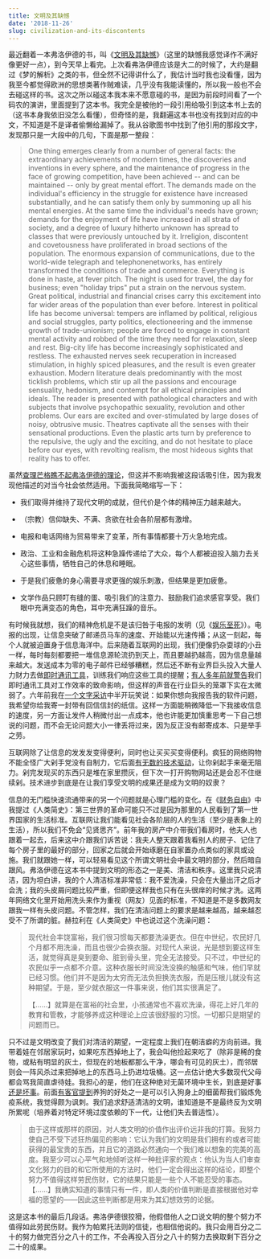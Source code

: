 ```yaml
---
title: 文明及其缺憾
date: '2018-11-26'
slug: civilization-and-its-discontents
---
```


最近翻着一本弗洛伊德的书，叫《[文明及其缺憾](https://en.wikipedia.org/wiki/Civilization_and_Its_Discontents)》（这里的缺憾我感觉译作不满好像更好一点），到今天早上看完。上次看弗洛伊德应该是大二的时候了，大约是翻过《梦的解析》之类的书，但全然不记得讲什么了，我估计当时我也没看懂，因为我至今都觉得欧洲的思想类著作贼难读，几乎没有我能读懂的，所以我一般也不会去碰这样的书。这次之所以碰这本我本来不愿意碰的书，是因为前段时间看了一个码农的演讲，里面提到了这本书。我完全是被他的一段引用给吸引到这本书上去的（这书本身我依旧没怎么看懂），但奇怪的是，我翻遍这本书也没有找到对应的中文，不知道是不是译者偷懒给漏掉了。我从谷歌图书中找到了他引用的那段文字，发现那只是一大段中的几句，下面是那一整段：

> One thing emerges clearly from a number of general facts: the extraordinary achievements of modern times, the discoveries and inventions in every sphere, and the maintenance of progress in the face of growing competition, have been achieved -- and can be maintained -- only by great mental effort. The demands made on the individual's efficiency in the struggle for existence have increased substantially, and he can satisfy them only by summoning up all his mental energies. At the same time the individual's needs have grown; demands for the enjoyment of life have increased in all strata of society, and a degree of luxury hitherto unknown has spread to classes that were previously untouched by it. Irreligion, discontent and covetousness have proliferated in broad sections of the population. The enormous expansion of communications, due to the world-wide telegraph and telephonenetworks, has entirely transformed the conditions of trade and commerce. Everything is done in haste, at fever pitch. The night is used for travel, the day for business; even "holiday trips" put a strain on the nervous system. Great political, industrial and financial crises carry this excitement into far wider areas of the population than ever before. Interest in political life has become universal: tempers are inflamed by political, religious and social struggles, party politics, electioneering and the immense growth of trade-unionism; people are forced to engage in constant mental activity and robbed of the time they need for relaxation, sleep and rest. Big-city life has become increasingly sophisticated and restless. The exhausted nerves seek recuperation in increased stimulation, in highly spiced pleasures, and the result is even greater exhaustion. Modern literature deals predominantly with the most ticklish problems, which stir up all the passions and encourage sensuality, hedonism, and contempt for all ethical principles and ideals. The reader is presented with pathological characters and with subjects that involve psychopathic sexuality, revolution and other problems. Our ears are excited and over-stimulated by large doses of noisy, obtrusive music. Theatres captivate all the senses with their sensational productions. Even the plastic arts turn by preference to the repulsive, the ugly and the exciting, and do not hesitate to place before our eyes, with revolting realism, the most hideous sights that reality has to offer.

虽然[查理芒格瞧不起弗洛伊德的理论](/cn/2017/12/influence/)，但这并不影响我被这段话吸引住，因为我发现他描述的对当今社会依然适用。下面我简略缩写一下：

- 我们取得并维持了现代文明的成就，但代价是个体的精神压力越来越大。

- （宗教）信仰缺失、不满、贪欲在社会各阶层都有激增。

- 电报和电话网络为贸易带来了变革，所有事情都要十万火急地完成。

- 政治、工业和金融危机将这种急躁传递给了大众，每个人都被迫投入脑力去关心这些事情，牺牲自己的休息和睡眠。

- 于是我们疲惫的身心需要寻求更强的娱乐刺激，但结果是更加疲惫。

- 文学作品只顾叮有缝的蛋、吸引我们的注意力、鼓励我们追求感官享受。我们眼中充满变态的角色，耳中充满狂躁的音乐。

有时候我就想，我们的精神危机是不是该归咎于电报的发明（见《[娱乐至死](/cn/2018/04/amusing-ourselves-to-death/)》）。电报的出现，让信息突破了邮递员马车的速度、开始能以光速传播；从这一刻起，每个人就被迫置身于信息海洋中。后来随着互联网的出现，我们便像扔杂耍球的小丑一样，每时每刻都要把一堆信息源轮流扔到天上，而且要越扔越高，因为信息量越来越大。发送成本为零的电子邮件已经够糟糕，然后还不断有业界巨头投入大量人力财力去做[即时通讯工具](/cn/2017/06/im/)，训练我们响应这些工具的提醒；[有人多年前就警告](https://queue.acm.org/detail.cfm?id=966731)我们即时通讯工具对工作效率的致命影响，但这样的声音在行业巨头的笼罩下实在太微弱了。六年前我在[一个文字采访](https://usesthis.com/interviews/yihui.xie/)中半开玩笑说：如果你想向我报告我的软件问题，我希望你给我寄一封带有回信信封的纸信。这样一方面能稍微降低一下我接收信息的速度，另一方面让发件人稍微付出一点成本，他也许能更加慎重思考一下自己想说的问题，而不会无论问题大小一律丢将过来，因为反正没有邮寄成本、只是举手之劳。

互联网除了让信息的发发发变得便利，同时也让买买买变得便利。疯狂的网络购物不能全怪广大剁手党没有自制力，它后面[有无数的技术驱动](https://www.theringer.com/tech/2018/11/21/18105251/black-friday-purchasing-pain-points-buyer-psychology-amazon-deals)，让你剁起手来毫无阻力。剁完发现买的东西只是堆在家里攒灰，但下次一打开购物网站还是会忍不住继续剁。技术进步到底是在让我们享受文明的成果还是成为文明的奴隶？

信息的无门槛快速流通带来的另一个问题就是心理门槛的变化。在《[财务自由](/cn/2018/06/financial-freedom/)》中我提过《人类简史》：第三世界的革命可能只不过是因为那里的人民看到了第一世界国家的生活标准。互联网让我们能看见社会各阶层的人的生活（至少是表象上的生活），所以我们不免会“见贤思齐”。前年我的房产中介带我们看房时，他夫人也跟着一起去，后来这中介跟我们诉苦说：我夫人整天跟着我看别人的房子、记住了每个房子里的最好的部分，回家之后就会开始琢磨在自家置办点类似的家具或设施。我们就跟她一样，可以轻易看见这个所谓文明社会中最文明的部分，然后暗自跟风。弗洛伊德在这本书中提到文明的形态之一是美、清洁和秩序。这里我只说清洁，因为坦白讲，我的个人清洁标准非常低：我不爱洗澡，只会在大量出汗之后才会洗；我的头皮屑问题比较严重，但即便这样我也只有在头很痒的时候才洗。这两年网络文化里开始用洗头来作为重视（网友）见面的标准，不知道是不是多数网友跟我一样有头皮问题。不管怎样，我们在清洁问题上的要求是越来越高，越来越忍受不了所谓的脏。赫拉利在《人类简史》中也说过这个洗澡问题：

> 现代社会丰饶富裕，我们很习惯每天都要洗澡更衣。但在中世纪，农民好几个月都不用洗澡，而且也很少会换衣服。对现代人来说，光是想到要这样生活，就觉得真是臭到要命、脏到骨头里，完全无法接受。只不过，中世纪的农民似乎一点都不介意。这种衣服长时间没洗没换的触感和气味，他们早就已经习惯。他们并不是因为太穷而无法负担换洗衣服，而是压根儿就没有这种期望。于是，至少就衣服这一件事来说，他们其实很满足了。
> 
> 【……】就算是在富裕的社会里，小孩通常也不喜欢洗澡，得花上好几年的教育和管教，才能够养成这种理论上应该很舒服的习惯。一切都只是期望的问题而已。

只不过是文明改变了我们对清洁的期望，一定程度上我们在朝洁癖的方向前进。我带着娃在邻居家玩时，如果吃东西掉地上了，我会叫他捡起来吃了（除非是稀的食物，或粘有明显的灰土，但现在的地板都那么干净，哪会有可见的灰土），而邻居则会一阵风杀过来把掉地上的东西马上扔进垃圾桶。这一点估计绝大多数现代父母都会骂我简直虐待娃。我担心的是，他们在这种绝对无菌环境中生长，到底是好事[还是坏事](https://www.bbc.com/zhongwen/simp/science-44215378)。前面[有客官提到](/cn/2018/10/dog/#comment-4150372278)养狗的好处之一是可以引入狗身上的细菌帮我们锻炼免疫系统，我觉得颇为讽刺。我们追求舒适清洁的文明，谁知道是不是最终反为文明所累呢（培养着对特定环境过度依赖的下一代，让他们失去普适性）。

> 由于这样或那样的原因，对人类文明的价值作出评价远非我的打算。我努力使自己不受下述狂热偏见的影响：它认为我们的文明是我们拥有的或者可能获得的最宝贵的东西，并且它的道路必然通向一个我们难以想象的完美的高度。我至少可以心平气和地倾听这样一种批评家的观点：他认为当人们审查文化努力的目的和它所使用的方法时，他们一定会得出这样的结论，即整个努力不值得这样劳民伤财，它的结果只能是一些个人不能忍受的事态。【……】我确实知道的事情只有一件，即人类的价值判断是直接根据他对幸福的愿望的——因此这些判断都是用来为其幻想效劳的论据。

这是这本书的最后几段话。弗洛伊德很狡猾，他假借他人之口说文明的整个努力不值得如此劳民伤财。我作为帕累托法则的信徒，也相信他说的。我只会用百分之二十的努力做完百分之八十的工作，不会再投入百分之八十的努力去换取剩下百分之二十的成果。
